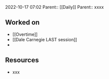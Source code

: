 2022-10-17 07:02
Parent:: [[Daily]] 
Parent:: xxxx

## Worked on

- [[Overtime]]
- [[Dale Carnegie LAST session]]
- 

## Resources

- xxx




